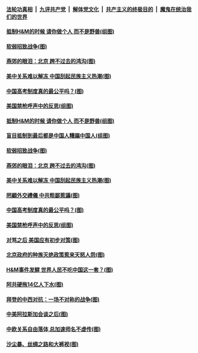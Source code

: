 ####  [法轮功真相](../../../../basic/blob/master/README.md?t=03271131) &nbsp;|&nbsp; [九评共产党](../../../../9ping.md/blob/master/README.md?t=03271131) &nbsp;|&nbsp; [解体党文化](../../../../jtdwh.md/blob/master/README.md?t=03271131)  &nbsp;|&nbsp; [共产主义的终极目的](../../../../gczydzjmd.md/blob/master/README.md?t=03271131) &nbsp;|&nbsp; [魔鬼在统治我们的世界](../../../../mgztzwmdsj.md/blob/master/README.md?t=03271131) 

#### [抵制H&amp;M的时候 请你做个人 而不是野兽(组图)](../pages/p4/966864.md?t=03271131) 

#### [软弱招致战争(图)](../pages/p4/966861.md?t=03271131) 

#### [燕郊的眼泪：北京 跨不过去的鸿沟(图)](../pages/p4/966859.md?t=03271131) 

#### [美中关系难以解冻 中国刮起民族主义热潮(图)](../pages/p4/966858.md?t=03271131) 

#### [中国高考制度真的最公平吗？(图)](../pages/p4/966766.md?t=03271131) 

#### [美国禁枪呼声中的反思(组图)](../pages/p4/966765.md?t=03271131) 

#### [抵制H&amp;M的时候 请你做个人 而不是野兽(组图)](../pages/p4/966864.md?t=03271131) 

#### [盲目抵制到最后都是中国人糟蹋中国人(组图)](../pages/p4/966865.md?t=03271131) 


#### [软弱招致战争(图)](../pages/p4/966861.md?t=03271131) 

#### [燕郊的眼泪：北京 跨不过去的鸿沟(图)](../pages/p4/966859.md?t=03271131) 

#### [美中关系难以解冻 中国刮起民族主义热潮(图)](../pages/p4/966858.md?t=03271131) 

#### [罔顧外交禮儀 中共粗鄙惹議(图)](../pages/p4/966785.md?t=03271131) 

#### [中国高考制度真的最公平吗？(图)](../pages/p4/966766.md?t=03271131) 

#### [美国禁枪呼声中的反思(组图)](../pages/p4/966765.md?t=03271131) 

#### [对骂之后 美国应有初步对策(图)](../pages/p4/966731.md?t=03271131) 

#### [北京政府的种族灭绝政策惹来天怒人怨(图)](../pages/p4/966733.md?t=03271131) 

#### [H&amp;M事件发酵 世界人民不吃中国这一套？(图)](../pages/p4/966754.md?t=03271131) 




#### [阿共硬拖14亿人下水(图)](../pages/p4/966658.md?t=03271131) 

#### [拜登的中西对抗：一场不对称的战争(图)](../pages/p4/966656.md?t=03271131) 

#### [中美阿拉斯加会谈之后(图)](../pages/p4/966653.md?t=03271131) 

#### [中欧关系自由落体 总加速师名不虚传(图)](../pages/p4/966648.md?t=03271131) 

#### [沙尘暴、丝绸之路和大裤衩(图)](../pages/p4/966645.md?t=03271131) 

